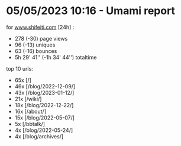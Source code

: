 # 05/05/2023 10:16 - Umami report
for www.shifeiti.com [24h] :

 - 278 (-30) page views
 - 96 (-13) uniques
 - 63 (-16) bounces
 - 5h 29' 41'' (-1h 34' 44'') totaltime


top 10 urls:
 - 65x [/]
 - 46x [/blog/2022-12-09/]
 - 43x [/blog/2023-01-12/]
 - 21x [/wiki/]
 - 18x [/blog/2022-12-22/]
 - 16x [/about/]
 - 15x [/blog/2022-05-07/]
 - 5x [/bbtalk/]
 - 4x [/blog/2022-05-24/]
 - 4x [/blog/archives/]


